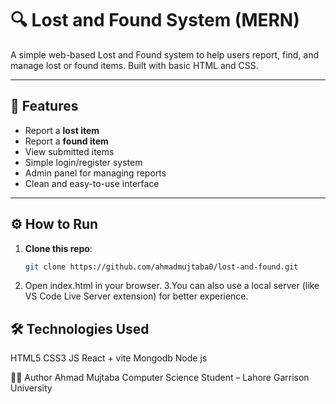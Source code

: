 # 🔍 Lost and Found System (MERN)

A simple web-based Lost and Found system to help users report, find, and manage lost or found items. Built with basic HTML and CSS.

---

## 📌 Features

- Report a **lost item**
- Report a **found item**
- View submitted items
- Simple login/register system
- Admin panel for managing reports
- Clean and easy-to-use interface

---

## ⚙️ How to Run

1. **Clone this repo**:
   ```bash
   git clone https://github.com/ahmadmujtaba0/lost-and-found.git
2. Open index.html in your browser.
3.You can also use a local server (like VS Code Live Server extension) for better experience.


## 🛠️ Technologies Used
HTML5
CSS3
JS
React + vite
Mongodb
Node js



🙋‍♂️ Author
Ahmad Mujtaba
Computer Science Student – Lahore Garrison University
